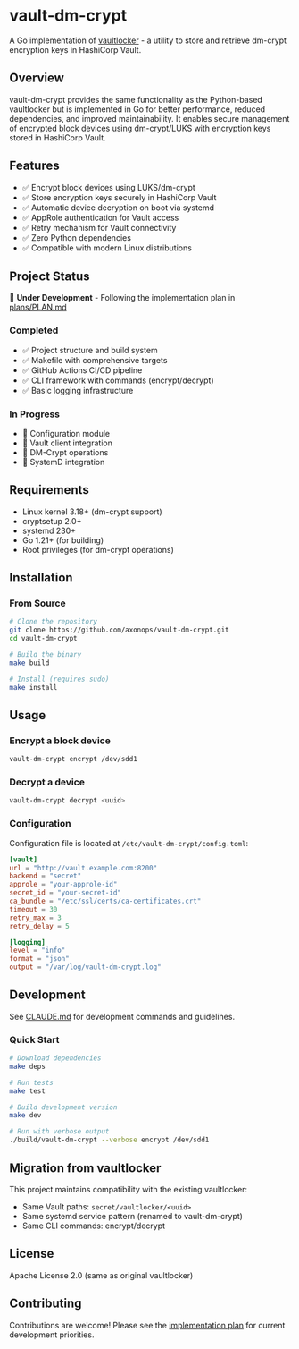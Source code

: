 # vault-dm-crypt

A Go implementation of [vaultlocker](https://github.com/openstack-charmers/vaultlocker) - a utility to store and retrieve dm-crypt encryption keys in HashiCorp Vault.

## Overview

vault-dm-crypt provides the same functionality as the Python-based vaultlocker but is implemented in Go for better performance, reduced dependencies, and improved maintainability. It enables secure management of encrypted block devices using dm-crypt/LUKS with encryption keys stored in HashiCorp Vault.

## Features

- ✅ Encrypt block devices using LUKS/dm-crypt
- ✅ Store encryption keys securely in HashiCorp Vault
- ✅ Automatic device decryption on boot via systemd
- ✅ AppRole authentication for Vault access
- ✅ Retry mechanism for Vault connectivity
- ✅ Zero Python dependencies
- ✅ Compatible with modern Linux distributions

## Project Status

🚧 **Under Development** - Following the implementation plan in [plans/PLAN.md](plans/PLAN.md)

### Completed
- ✅ Project structure and build system
- ✅ Makefile with comprehensive targets
- ✅ GitHub Actions CI/CD pipeline
- ✅ CLI framework with commands (encrypt/decrypt)
- ✅ Basic logging infrastructure

### In Progress
- 🔄 Configuration module
- 🔄 Vault client integration
- 🔄 DM-Crypt operations
- 🔄 SystemD integration

## Requirements

- Linux kernel 3.18+ (dm-crypt support)
- cryptsetup 2.0+
- systemd 230+
- Go 1.21+ (for building)
- Root privileges (for dm-crypt operations)

## Installation

### From Source

```bash
# Clone the repository
git clone https://github.com/axonops/vault-dm-crypt.git
cd vault-dm-crypt

# Build the binary
make build

# Install (requires sudo)
make install
```

## Usage

### Encrypt a block device
```bash
vault-dm-crypt encrypt /dev/sdd1
```

### Decrypt a device
```bash
vault-dm-crypt decrypt <uuid>
```

### Configuration

Configuration file is located at `/etc/vault-dm-crypt/config.toml`:

```toml
[vault]
url = "http://vault.example.com:8200"
backend = "secret"
approle = "your-approle-id"
secret_id = "your-secret-id"
ca_bundle = "/etc/ssl/certs/ca-certificates.crt"
timeout = 30
retry_max = 3
retry_delay = 5

[logging]
level = "info"
format = "json"
output = "/var/log/vault-dm-crypt.log"
```

## Development

See [CLAUDE.md](CLAUDE.md) for development commands and guidelines.

### Quick Start

```bash
# Download dependencies
make deps

# Run tests
make test

# Build development version
make dev

# Run with verbose output
./build/vault-dm-crypt --verbose encrypt /dev/sdd1
```

## Migration from vaultlocker

This project maintains compatibility with the existing vaultlocker:
- Same Vault paths: `secret/vaultlocker/<uuid>`
- Same systemd service pattern (renamed to vault-dm-crypt)
- Same CLI commands: encrypt/decrypt

## License

Apache License 2.0 (same as original vaultlocker)

## Contributing

Contributions are welcome! Please see the [implementation plan](plans/PLAN.md) for current development priorities.